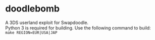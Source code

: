 # doodlebomb
A 3DS userland exploit for Swapdoodle.  
Python 3 is required for building.
Use the following command to build:  
`make REGION=EUR|USA|JAP`
